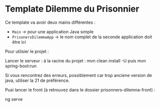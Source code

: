 # Template Dilemme du Prisonnier

Ce template va avoir deux mains différentes :
* `Main` -> pour une application Java simple
* `PrisonersDilemmaApp` -> le nom complet de la seconde application doit être ici



Pour utilsier le projet : 

Lancer le serveur  : 
à la racine du projet :
mvn clean install -U   puis mvn spring-boot:run

Si vous rencontrez des erreurs, possiblement car trop anciene version de java, utiliser la 21 de préférence.

Pusi lancer le front (à retrouvez dans le dossier prisonners-dilemna-front) : 

ng serve